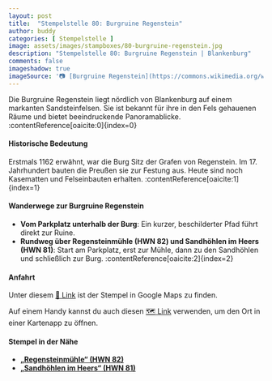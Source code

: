 ```yaml
---
layout: post
title:  "Stempelstelle 80: Burgruine Regenstein"
author: buddy
categories: [ Stempelstelle ]
image: assets/images/stampboxes/80-burgruine-regenstein.jpg
description: "Stempelstelle 80: Burgruine Regenstein | Blankenburg"
comments: false
imageshadow: true
imageSource: '📷 [Burgruine Regenstein](https://commons.wikimedia.org/wiki/File:Burgruine_Regenstein.jpg) von <a href="//commons.wikimedia.org/wiki/User:B.Thomas95" title="User:B.Thomas95">Thomas Binder</a> unter Lizenz [CC BY-SA 4.0](https://creativecommons.org/licenses/by-sa/4.0)'
---
```


Die Burgruine Regenstein liegt nördlich von Blankenburg auf einem markanten Sandsteinfelsen. Sie ist bekannt für ihre in den Fels gehauenen Räume und bietet beeindruckende Panoramablicke. :contentReference[oaicite:0]{index=0}

#### Historische Bedeutung

Erstmals 1162 erwähnt, war die Burg Sitz der Grafen von Regenstein. Im 17. Jahrhundert bauten die Preußen sie zur Festung aus. Heute sind noch Kasematten und Felseinbauten erhalten. :contentReference[oaicite:1]{index=1}

#### Wanderwege zur Burgruine Regenstein

- **Vom Parkplatz unterhalb der Burg**: Ein kurzer, beschilderter Pfad führt direkt zur Ruine.
- **Rundweg über Regensteinmühle (HWN 82) und Sandhöhlen im Heers (HWN 81)**: Start am Parkplatz, erst zur Mühle, dann zu den Sandhöhlen und schließlich zur Burg. :contentReference[oaicite:2]{index=2}

#### Anfahrt

Unter diesem [📍 Link](https://www.google.com/maps/dir/?api=1&origin=&destination=51.81386%2C%2010.95836) ist der Stempel in Google Maps zu finden.

<div class="android-only">
  Auf einem Handy kannst du auch diesen 
  <a href="geo:51.81386,10.95836">🗺️ Link</a> 
  verwenden, um den Ort in einer Kartenapp zu öffnen.
  <p></p>
</div>

#### Stempel in der Nähe

- [**„Regensteinmühle“ (HWN 82)**](/stempelstelle-82-regensteinmuehle)
- [**„Sandhöhlen im Heers“ (HWN 81)**](/stempelstelle-81-sandhoehlen-im-heers)

